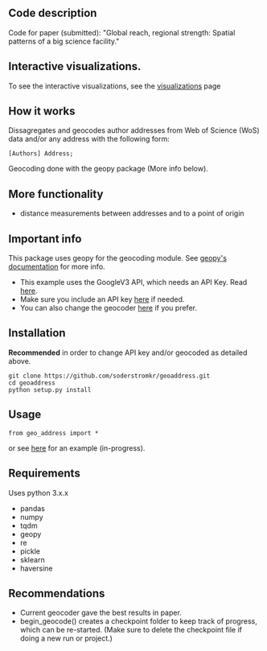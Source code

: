 ## Code description
Code for paper (submitted): "Global reach, regional strength: Spatial patterns of a big science facility."
## Interactive visualizations.
To see the interactive visualizations, see the [visualizations](/visualizations) page
## How it works
Dissagregates and geocodes author addresses from Web of Science (WoS) data and/or any address with the following form:
```
[Authors] Address;  
```
Geocoding done with the geopy package (More info below).    
## More functionality
- distance measurements between addresses and to a point of origin
## Important info
This package uses geopy for the geocoding module. See [geopy's documentation](https://geopy.readthedocs.io/en/stable/) for more info. 
- This example uses the GoogleV3 API, which needs an API Key. Read [here](https://developers.google.com/maps/documentation/geocoding/). 
- Make sure you include an API key [here](geo_address/API_key.txt) if needed.
- You can also change the geocoder [here](geo_address/processing.py) if you prefer.
## Installation
**Recommended** in order to change API key and/or geocoded as detailed above. 
```
git clone https://github.com/soderstromkr/geoaddress.git
cd geoaddress
python setup.py install
```
## Usage
```
from geo_address import *
```
or see [here](example.ipynb) for an example (in-progress).
## Requirements
Uses python 3.x.x
- pandas
- numpy
- tqdm
- geopy
- re
- pickle 
- sklearn
-	haversine
## Recommendations
- Current geocoder gave the best results in paper.
- begin_geocode() creates a checkpoint folder to keep track of progress, which can be re-started. (Make sure to delete the checkpoint file if doing a new run or project.)
